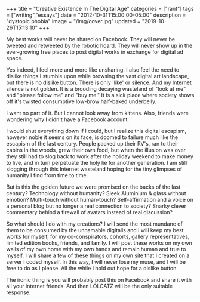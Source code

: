 +++
title = "Creative Existence In The Digital Age"
categories = ["rant"]
tags = ["writing","essays"]
date = "2012-10-31T15:00:00-05:00"
description = "dystopic phobia"
image = "/img/cover.jpg"
updated = "2019-10-26T15:13:10"
+++

My best works will never be shared on Facebook. They will never be tweeted and retweeted by the robotic hoard. They will never show up in the ever-growing free places to post digital works in exchange for digital ad space.

Yes indeed, I feel more and more like unsharing. I also feel the need to dislike things I stumble upon while browsing the vast digital art landscape, but there is no dislike button. There is only 'like' or silence. And my Internet silence is not golden. It is a brooding decaying wasteland of "look at me" and "please follow me" and "buy me." It is a sick place where society shows off it's twisted consumptive low-brow half-baked underbelly.

I want no part of it. But I cannot look away from kittens. Also, friends were wondering why I didn't have a Facebook account.

I would shut everything down if I could, but I realize this digital escapism, however noble it seems on its face, is doomed to failure much like the escapism of the last century. People packed up their RV's, ran to their cabins in the woods, grew their own food, but when the illusion was over they still had to slog back to work after the holiday weekend to make money to live, and in turn perpetuate the holy lie for another generation. I am still slogging through this Internet wasteland hoping for the tiny glimpses of humanity I find from time to time.

But is this the golden future we were promised on the backs of the last century? Technology without humanity? Sleek Aluminium & glass without emotion? Multi-touch without human-touch? Self-affirmation and a voice on a personal blog but no longer a real connection to society? Snarky clever commentary behind a firewall of avatars instead of real discussion?

So what should I do with my creations? I will send the most mundane of them to be consumed by the unnamable digitalis and I will keep my best works for myself, for my co-conspirators, cohorts, gallery representatives, limited edition books, friends, and family. I will post these works on my own walls of my own home with my own hands and remain human and true to myself. I will share a few of these things on my own site that I created on a server I coded myself. In this way, I will never lose my muse, and I will be free to do as I please. All the while I hold out hope for a dislike button.

The ironic thing is you will probably post this on Facebook and share it with all your internet friends. And then LOLCATZ will be the only suitable response.